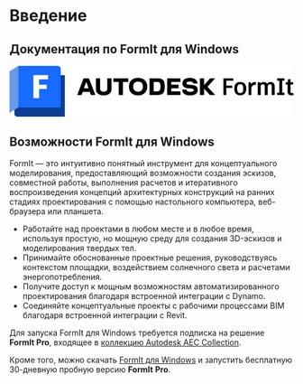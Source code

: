 # Введение

## Документация по FormIt для Windows

![](<.gitbook/assets/formit intro hero image.png>)

## Возможности FormIt для Windows

FormIt — это интуитивно понятный инструмент для концептуального моделирования, предоставляющий возможности создания эскизов, совместной работы, выполнения расчетов и итеративного воспроизведения концепций архитектурных конструкций на ранних стадиях проектирования с помощью настольного компьютера, веб-браузера или планшета.

* Работайте над проектами в любом месте и в любое время, используя простую, но мощную среду для создания 3D-эскизов и моделирования твердых тел.
* Принимайте обоснованные проектные решения, руководствуясь контекстом площадки, воздействием солнечного света и расчетами энергопотребления.
* Получите доступ к мощным возможностям автоматизированного проектирования благодаря встроенной интеграции с Dynamo.
* Соединяйте концептуальные проекты с рабочими процессами BIM благодаря встроенной интеграции с Revit.

Для запуска FormIt для Windows требуется подписка на решение **FormIt Pro**, входящее в [коллекцию Autodesk AEC Collection](https://www.autodesk.ru/collections/architecture-engineering-construction/overview).

Кроме того, можно скачать [FormIt для Windows](https://formit.autodesk.com/page/download) и запустить бесплатную 30-дневную пробную версию **FormIt** **Pro**.
